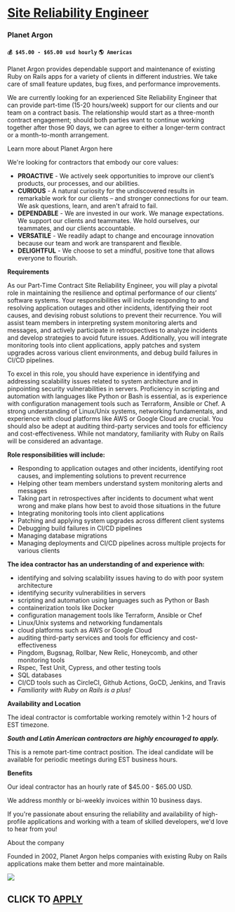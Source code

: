# [Site Reliability Engineer](https://www.remotewlb.com/apply/site-reliability-engineer-90240)  
### Planet Argon  
#### `💰 $45.00 - $65.00 usd hourly` `🌎 Americas`  

Planet Argon provides dependable support and maintenance of existing Ruby on Rails apps for a variety of clients in different industries. We take care of small feature updates, bug fixes, and performance improvements.

We are currently looking for an experienced Site Reliability Engineer that can provide part-time (15-20 hours/week) support for our clients and our team on a contract basis. The relationship would start as a three-month contract engagement; should both parties want to continue working together after those 90 days, we can agree to either a longer-term contract or a month-to-month arrangement.

Learn more about Planet Argon here

We're looking for contractors that embody our core values:

  * **PROACTIVE** \- We actively seek opportunities to improve our client’s products, our processes, and our abilities.
  * **CURIOUS** \- A natural curiosity for the undiscovered results in remarkable work for our clients – and stronger connections for our team. We ask questions, learn, and aren't afraid to fail.
  * **DEPENDABLE** \- We are invested in our work. We manage expectations. We support our clients and teammates. We hold ourselves, our teammates, and our clients accountable.
  * **VERSATILE** \- We readily adapt to change and encourage innovation because our team and work are transparent and flexible.
  * **DELIGHTFUL** \- We choose to set a mindful, positive tone that allows everyone to flourish.

**Requirements**

As our Part-Time Contract Site Reliability Engineer, you will play a pivotal role in maintaining the resilience and optimal performance of our clients’ software systems. Your responsibilities will include responding to and resolving application outages and other incidents, identifying their root causes, and devising robust solutions to prevent their recurrence. You will assist team members in interpreting system monitoring alerts and messages, and actively participate in retrospectives to analyze incidents and develop strategies to avoid future issues. Additionally, you will integrate monitoring tools into client applications, apply patches and system upgrades across various client environments, and debug build failures in CI/CD pipelines.

To excel in this role, you should have experience in identifying and addressing scalability issues related to system architecture and in pinpointing security vulnerabilities in servers. Proficiency in scripting and automation with languages like Python or Bash is essential, as is experience with configuration management tools such as Terraform, Ansible or Chef. A strong understanding of Linux/Unix systems, networking fundamentals, and experience with cloud platforms like AWS or Google Cloud are crucial. You should also be adept at auditing third-party services and tools for efficiency and cost-effectiveness. While not mandatory, familiarity with Ruby on Rails will be considered an advantage.

**Role responsibilities will include:**

  * Responding to application outages and other incidents, identifying root causes, and implementing solutions to prevent recurrence 
  * Helping other team members understand system monitoring alerts and messages
  * Taking part in retrospectives after incidents to document what went wrong and make plans how best to avoid those situations in the future
  * Integrating monitoring tools into client applications
  * Patching and applying system upgrades across different client systems
  * Debugging build failures in CI/CD pipelines
  * Managing database migrations
  * Managing deployments and CI/CD pipelines across multiple projects for various clients

**The idea contractor has an understanding of and experience with:**

  * identifying and solving scalability issues having to do with poor system architecture
  * identifying security vulnerabilities in servers
  * scripting and automation using languages such as Python or Bash
  * containerization tools like Docker
  * configuration management tools like Terraform, Ansible or Chef
  * Linux/Unix systems and networking fundamentals
  * cloud platforms such as AWS or Google Cloud
  * auditing third-party services and tools for efficiency and cost-effectiveness 
  * Pingdom, Bugsnag, Rollbar, New Relic, Honeycomb, and other monitoring tools
  * Rspec, Test Unit, Cypress, and other testing tools
  * SQL databases
  * CI/CD tools such as CircleCI, Github Actions, GoCD, Jenkins, and Travis
  * _Familiarity with Ruby on Rails is a plus!_

**Availability and Location**

The ideal contractor is comfortable working remotely within 1-2 hours of EST timezone.

_**South and Latin American contractors are highly encouraged to apply.**_

This is a remote part-time contract position. The ideal candidate will be available for periodic meetings during EST business hours.

**Benefits**

Our ideal contractor has an hourly rate of $45.00 - $65.00 USD.

We address monthly or bi-weekly invoices within 10 business days.

If you're passionate about ensuring the reliability and availability of high-profile applications and working with a team of skilled developers, we'd love to hear from you!

  
  

About the company

Founded in 2002, Planet Argon helps companies with existing Ruby on Rails applications make them better and more maintainable.

![](https://remotive.com/job/track/1904991/blank.gif?source=public_api)  
## CLICK TO [APPLY](https://www.remotewlb.com/apply/site-reliability-engineer-90240)

